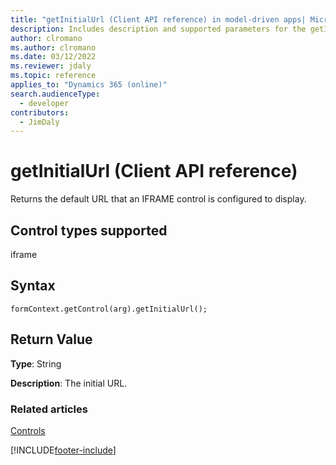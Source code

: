 ```yaml
---
title: "getInitialUrl (Client API reference) in model-driven apps| MicrosoftDocs"
description: Includes description and supported parameters for the getInitialUrl method.
author: clromano
ms.author: clromano
ms.date: 03/12/2022
ms.reviewer: jdaly
ms.topic: reference
applies_to: "Dynamics 365 (online)"
search.audienceType: 
  - developer
contributors:
  - JimDaly
---
```

# getInitialUrl (Client API reference)

Returns the default URL that an IFRAME control is configured to display. 

## Control types supported

iframe

## Syntax

`formContext.getControl(arg).getInitialUrl();`

## Return Value

**Type**: String

**Description**: The initial URL.

### Related articles

[Controls](../controls.md)


[!INCLUDE[footer-include](../../../../../includes/footer-banner.md)]
